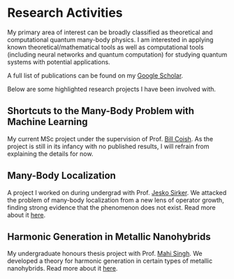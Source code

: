 # Research Activities

My primary area of interest can be broadly classified as theoretical and computational quantum many-body physics. I am interested in applying known theoretical/mathematical tools as well as computational tools (including neural networks and quantum computation) for studying quantum systems with potential applications. 

A full list of publications can be found on my [Google Scholar](https://scholar.google.ca/citations?user=TYEYABoAAAAJ&hl=en).

Below are some highlighted research projects I have been involved with.

## Shortcuts to the Many-Body Problem with Machine Learning

My current MSc project under the supervision of Prof. [Bill Coish](https://www.physics.mcgill.ca/~coish/). As the project is still in its infancy with no published results, I will refrain from explaining the details for now.

## Many-Body Localization

A project I worked on during undergrad with Prof. [Jesko Sirker](http://drop.physics.umanitoba.ca/~jsirker/Dokuwiki/doku.php?id=home). We attacked the problem of many-body localization from a new lens of operator growth, finding strong evidence that the phenomenon does not exist. Read more about it [here](./highlights/MBL/index.md).

## Harmonic Generation in Metallic Nanohybrids

My undergraduate honours thesis project with Prof. [Mahi Singh](https://physics.uwo.ca/~msingh/). We developed a theory for harmonic generation in certain types of metallic nanohybrids. Read more about it [here](./highlights/Harm_Gen/index.md).